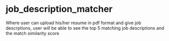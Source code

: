 # job_description_matcher

Where user can upload his/her resume in pdf format and give job descrptions, user will be able to see the top 5 matching job descriptions and the match similarity score

